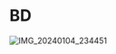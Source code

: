 # BD
![IMG_20240104_234451](https://github.com/tavaresisobe/BD/assets/91920423/f6b21487-540f-49c7-bd3d-33325eec3385)

